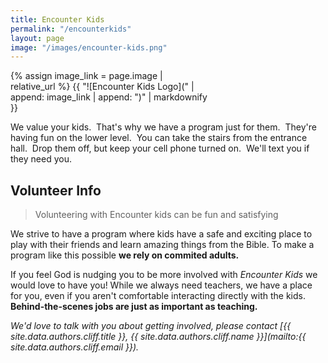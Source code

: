 ```yaml
---
title: Encounter Kids
permalink: "/encounterkids"
layout: page
image: "/images/encounter-kids.png"
---
```


<div style="width:33vw;">
{% assign image_link = page.image | relative_url %}
{{ "![Encounter Kids Logo](" | append: image_link | append: ")" | markdownify }}
</div>

We value your kids.  That's why we have a program just for them.  They're having fun on the lower level.  You can take the stairs from the entrance hall.  Drop them off, but keep your cell phone turned on.  We'll text you if they need you.

## Volunteer Info

> Volunteering with Encounter kids can be fun and satisfying

We strive to have a program where kids have a safe and exciting place to play with their friends and learn amazing things from the Bible. To make a program like this possible **we rely on commited adults.**

If you feel God is nudging you to be more involved with *Encounter Kids* we would love to have you! While we always need teachers, we have a place for you, even if you aren't comfortable interacting directly with the kids. **Behind-the-scenes jobs are just as important as teaching.**

*We'd love to talk with you about getting involved, please contact [{{ site.data.authors.cliff.title }}, {{ site.data.authors.cliff.name }}](mailto:{{ site.data.authors.cliff.email }}).*
